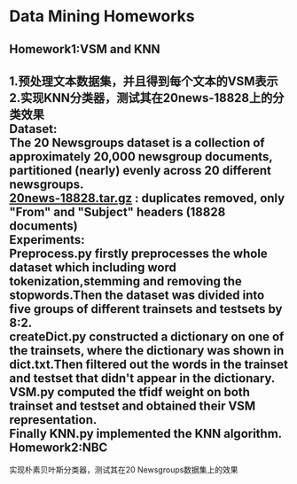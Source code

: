 Data Mining Homeworks
===
Homework1:VSM and KNN
---
1.预处理文本数据集，并且得到每个文本的VSM表示<br>
2.实现KNN分类器，测试其在20news-18828上的分类效果<br>
Dataset:<br>
The 20 Newsgroups dataset is a collection of approximately 20,000 newsgroup documents, partitioned (nearly) evenly across 20 different newsgroups. <br>
[20news-18828.tar.gz](http://qwone.com/~jason/20Newsgroups/) : duplicates removed, only "From" and "Subject" headers (18828 documents)<br>
Experiments:<br>
Preprocess.py firstly preprocesses the whole dataset which including word tokenization,stemming and removing the stopwords.Then the dataset was divided into five groups of different trainsets and testsets by 8:2.<br>
createDict.py constructed a dictionary on one of the trainsets, where the dictionary was shown in dict.txt.Then filtered out the words in the trainset and testset that didn't appear in the dictionary.<br>
VSM.py computed the tfidf weight on both trainset and testset and obtained their VSM representation.<br>
Finally KNN.py implemented the KNN algorithm.<br>
Homework2:NBC
---
实现朴素贝叶斯分类器，测试其在20 Newsgroups数据集上的效果<br>
